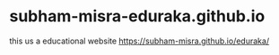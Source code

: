 # subham-misra-eduraka.github.io
this us a educational website
https://subham-misra.github.io/eduraka/
